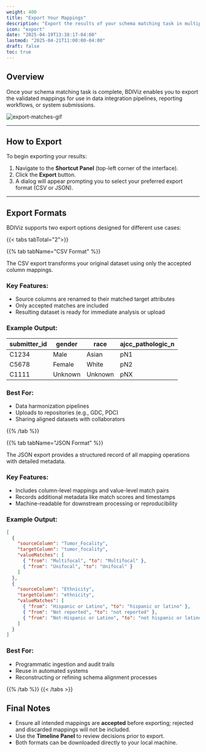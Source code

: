 ```yaml
---
weight: 400
title: "Export Your Mappings"
description: "Export the results of your schema matching task in multiple formats for downstream integration and analysis."
icon: "export"
date: "2025-04-19T13:38:17-04:00"
lastmod: "2025-04-21T11:00:00-04:00"
draft: false
toc: true
---
```


## Overview

Once your schema matching task is complete, BDIViz enables you to export the validated mappings for use in data integration pipelines, reporting workflows, or system submissions.

![export-matches-gif](./images/export-matches.gif)

---

## How to Export

To begin exporting your results:

1. Navigate to the **Shortcut Panel** (top-left corner of the interface).
2. Click the **Export** button.
3. A dialog will appear prompting you to select your preferred export format (CSV or JSON).

---

## Export Formats

BDIViz supports two export options designed for different use cases:

{{< tabs tabTotal="2">}}

{{% tab tabName="CSV Format" %}}

The CSV export transforms your original dataset using only the accepted column mappings.

### Key Features:
- Source columns are renamed to their matched target attributes
- Only accepted matches are included
- Resulting dataset is ready for immediate analysis or upload

### Example Output:

| submitter_id | gender | race  | ajcc_pathologic_n |
|--------------|--------|-------|-------------------|
| C1234        | Male   | Asian | pN1               |
| C5678        | Female | White | pN2               |
| C1111        | Unknown| Unknown| pNX              |

### Best For:
- Data harmonization pipelines
- Uploads to repositories (e.g., GDC, PDC)
- Sharing aligned datasets with collaborators

{{% /tab %}}

{{% tab tabName="JSON Format" %}}

The JSON export provides a structured record of all mapping operations with detailed metadata.

### Key Features:
- Includes column-level mappings and value-level match pairs
- Records additional metadata like match scores and timestamps
- Machine-readable for downstream processing or reproducibility

### Example Output:

```json
[
  {
    "sourceColumn": "Tumor_Focality",
    "targetColumn": "tumor_focality",
    "valueMatches": [
      { "from": "Multifocal", "to": "Multifocal" },
      { "from": "Unifocal", "to": "Unifocal" }
    ]
  },
  {
    "sourceColumn": "Ethnicity",
    "targetColumn": "ethnicity",
    "valueMatches": [
      { "from": "Hispanic or Latino", "to": "hispanic or latino" },
      { "from": "Not reported", "to": "not reported" },
      { "from": "Not-Hispanic or Latino", "to": "not hispanic or latino" }
    ]
  }
]
```

### Best For:
- Programmatic ingestion and audit trails
- Reuse in automated systems
- Reconstructing or refining schema alignment processes

{{% /tab %}}
{{< /tabs >}}

## Final Notes
- Ensure all intended mappings are **accepted** before exporting; rejected and discarded mappings will not be included.
- Use the **Timeline Panel** to review decisions prior to export.
- Both formats can be downloaded directly to your local machine.